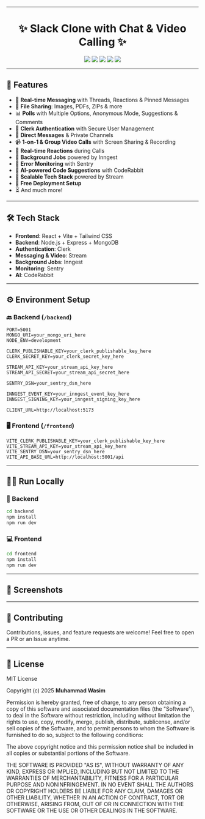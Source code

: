 ---------

<h1 align="center">✨ Slack Clone with Chat & Video Calling ✨</h1>



<p align="center">
  <a href="#"><img src="https://img.shields.io/badge/Node.js-18+-green?logo=node.js" /></a>
  <a href="#"><img src="https://img.shields.io/badge/React-18-blue?logo=react" /></a>
  <a href="#"><img src="https://img.shields.io/badge/Vite-🔥-ff69b4?logo=vite" /></a>
  <a href="#"><img src="https://img.shields.io/badge/MongoDB-Atlas-brightgreen?logo=mongodb" /></a>
  <a href="#"><img src="https://img.shields.io/badge/License-MIT-yellow" /></a>
</p>

---

## 🚀 Features

- 💬 **Real-time Messaging** with Threads, Reactions & Pinned Messages  
- 📂 **File Sharing**: Images, PDFs, ZIPs & more  
- 📊 **Polls** with Multiple Options, Anonymous Mode, Suggestions & Comments  
- 🔐 **Clerk Authentication** with Secure User Management  
- 📨 **Direct Messages** & Private Channels  
- 📹 **1-on-1 & Group Video Calls** with Screen Sharing & Recording  
- 🎉 **Real-time Reactions** during Calls  
- 🔧 **Background Jobs** powered by Inngest  
- 🚨 **Error Monitoring** with Sentry  
- 🤖 **AI-powered Code Suggestions** with CodeRabbit  
- 🎯 **Scalable Tech Stack** powered by Stream  
- 🚀 **Free Deployment Setup**  
- ⏳ And much more!

---

## 🛠️ Tech Stack

- **Frontend**: React + Vite + Tailwind CSS  
- **Backend**: Node.js + Express + MongoDB  
- **Authentication**: Clerk  
- **Messaging & Video**: Stream  
- **Background Jobs**: Inngest  
- **Monitoring**: Sentry  
- **AI**: CodeRabbit  

---

## ⚙️ Environment Setup

### 🔙 Backend (`/backend`)

```env
PORT=5001
MONGO_URI=your_mongo_uri_here
NODE_ENV=development

CLERK_PUBLISHABLE_KEY=your_clerk_publishable_key_here
CLERK_SECRET_KEY=your_clerk_secret_key_here

STREAM_API_KEY=your_stream_api_key_here
STREAM_API_SECRET=your_stream_api_secret_here

SENTRY_DSN=your_sentry_dsn_here

INNGEST_EVENT_KEY=your_inngest_event_key_here
INNGEST_SIGNING_KEY=your_inngest_signing_key_here

CLIENT_URL=http://localhost:5173
````

### 🖥️ Frontend (`/frontend`)

```env
VITE_CLERK_PUBLISHABLE_KEY=your_clerk_publishable_key_here
VITE_STREAM_API_KEY=your_stream_api_key_here
VITE_SENTRY_DSN=your_sentry_dsn_here
VITE_API_BASE_URL=http://localhost:5001/api
```

---

## 🧑‍💻 Run Locally

### 🔧 Backend

```bash
cd backend
npm install
npm run dev
```

### 💻 Frontend

```bash
cd frontend
npm install
npm run dev
```

---

## 📸 Screenshots
---

## 🤝 Contributing

Contributions, issues, and feature requests are welcome!
Feel free to open a PR or an Issue anytime.

---

## 📜 License

MIT License

Copyright (c) 2025 **Muhammad Wasim**

Permission is hereby granted, free of charge, to any person obtaining a copy of this software and associated documentation files (the "Software"), to deal in the Software without restriction, including without limitation the rights to use, copy, modify, merge, publish, distribute, sublicense, and/or sell copies of the Software, and to permit persons to whom the Software is furnished to do so, subject to the following conditions:

The above copyright notice and this permission notice shall be included in all copies or substantial portions of the Software.

THE SOFTWARE IS PROVIDED "AS IS", WITHOUT WARRANTY OF ANY KIND, EXPRESS OR IMPLIED, INCLUDING BUT NOT LIMITED TO THE WARRANTIES OF MERCHANTABILITY, FITNESS FOR A PARTICULAR PURPOSE AND NONINFRINGEMENT. IN NO EVENT SHALL THE AUTHORS OR COPYRIGHT HOLDERS BE LIABLE FOR ANY CLAIM, DAMAGES OR OTHER LIABILITY, WHETHER IN AN ACTION OF CONTRACT, TORT OR OTHERWISE, ARISING FROM, OUT OF OR IN CONNECTION WITH THE SOFTWARE OR THE USE OR OTHER DEALINGS IN THE SOFTWARE.

```
